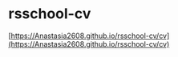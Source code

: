 # rsschool-cv

[https://Anastasia2608.github.io/rsschool-cv/cv](https://Anastasia2608.github.io/rsschool-cv/cv)